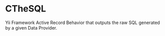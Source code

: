CTheSQL
=======

Yii Framework Active Record Behavior that outputs the raw SQL generated by a given Data Provider.